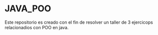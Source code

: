 # JAVA_POO
Este repositorio es creado con el fin de resolver un taller de 3 ejercicops relacionadios con POO en java.  
